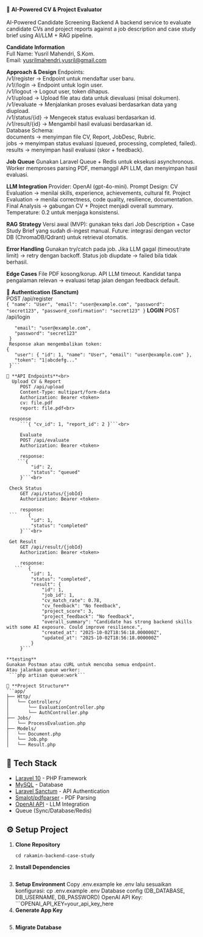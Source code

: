 📘 **AI-Powered CV & Project Evaluator**<br><br>
AI-Powered Candidate Screening Backend
A backend service to evaluate candidate CVs and project reports against a job description and case study brief using AI/LLM + RAG pipeline.

**Candidate Information**<br>
Full Name: Yusril Mahendri, S.Kom.<br>
Email: yusrilmahendri.yusril@gmail.com

**Approach & Design**
    Endpoints:<br>
        /v1/register → Endpoint untuk mendaftar user baru.<br>
        /v1//login → Endpoint untuk login user.<br>
        /v1/logout → Logout user, token dihapus.<br>
        /v1/upload → Upload file atau data untuk dievaluasi (misal dokumen).<br>
        /v1/evaluate → Menjalankan proses evaluasi berdasarkan data yang diupload.<br>
        /v1/status/{id} → Mengecek status evaluasi berdasarkan id.<br>
        /v1/result/{id} → Mengambil hasil evaluasi berdasarkan id. <br>
    Database Schema:<br>
        documents → menyimpan file CV, Report, JobDesc, Rubric.<br>
        jobs → menyimpan status evaluasi (queued, processing, completed, failed).<br>
        results → menyimpan hasil evaluasi (skor + feedback).<br>
        
**Job Queue**
    Gunakan Laravel Queue + Redis untuk eksekusi asynchronous.
    Worker memproses parsing PDF, memanggil API LLM, dan menyimpan hasil evaluasi.
    
**LLM Integration**
    Provider: OpenAI (gpt-4o-mini).
    Prompt Design:
        CV Evaluation → menilai skills, experience, achievements, cultural fit.
        Project Evaluation → menilai correctness, code quality, resilience, documentation.
        Final Analysis → gabungan CV + Project menjadi overall summary.
        Temperature: 0.2 untuk menjaga konsistensi.
        
**RAG Strategy**
    Versi awal (MVP): gunakan teks dari Job Description + Case Study Brief yang sudah di-ingest manual.
    Future: integrasi dengan vector DB (ChromaDB/Qdrant) untuk retrieval otomatis.
    
**Error Handling**
    Gunakan try/catch pada job.
    Jika LLM gagal (timeout/rate limit) → retry dengan backoff.
    Status job diupdate → failed bila tidak berhasil.
    
**Edge Cases**
    File PDF kosong/korup.
    API LLM timeout.
    Kandidat tanpa pengalaman relevan → evaluasi tetap jalan dengan feedback default.

🔑 **Authentication (Sanctum)**<br>
    POST /api/register<br>
    ```{
      "name": "User",
      "email": "user@example.com",
      "password": "secret123",
      "password_confirmation": "secret123"
    }```
    **LOGIN**
    POST /api/login<br>
   ``` {
      "email": "user@example.com",
      "password": "secret123"
    }
    Response akan mengembalikan token:
   {
      "user": { "id": 1, "name": "User", "email": "user@example.com" },
      "token": "1|abcdefg..."
    }```
    
📌 **API Endpoints**<br>
     Upload CV & Report
        POST /api/upload
        Content-Type: multipart/form-data
        Authorization: Bearer <token>
        cv: file.pdf
        report: file.pdf<br>
    
    response 
        ```{ "cv_id": 1, "report_id": 2 }```<br>
        
        Evaluate
        POST /api/evaluate
        Authorization: Bearer <token>

        response: 
       ```{
            "id": 2,
            "status": "queued"
        }```<br>

    Check Status
        GET /api/status/{jobId}
        Authorization: Bearer <token>
       
        response:
    ```    {
            "id": 1,
            "status": "completed"
        }```<br>

    Get Result
        GET /api/result/{jobId}
        Authorization: Bearer <token>
        
        response:
      ```  {
            "id": 1,
            "status": "completed",
            "result": {
                "id": 1,
                "job_id": 1,
                "cv_match_rate": 0.78,
                "cv_feedback": "No feedback",
                "project_score": 3,
                "project_feedback": "No feedback",
                "overall_summary": "Candidate has strong backend skills with some AI exposure. Could improve resilience.",
                "created_at": "2025-10-02T18:56:18.000000Z",
                "updated_at": "2025-10-02T18:56:18.000000Z"
            }
        }```

**testing**
Gunakan Postman atau cURL untuk mencoba semua endpoint.
Atau jalankan queue worker:
    ```php artisan queue:work```

 📂 **Project Structure**
 ```app/
 ├── Http/
 │   └── Controllers/
 │       └── EvaluationController.php
 │       └── AuthController.php
 ├── Jobs/
 │   └── ProcessEvaluation.php
 ├── Models/
 │   └── Document.php
 │   └── Job.php
 │   └── Result.php
```

## 🚀 Tech Stack
- [Laravel 10](https://laravel.com/) - PHP Framework
- [MySQL](https://www.mysql.com/) - Database
- [Laravel Sanctum](https://laravel.com/docs/10.x/sanctum) - API Authentication
- [Smalot/pdfparser](https://github.com/smalot/pdfparser) - PDF Parsing
- [OpenAI API](https://platform.openai.com/) - LLM Integration
- Queue (Sync/Database/Redis)

## ⚙️ Setup Project
1. **Clone Repository**
   ```git clone https://github.com/yusrilmahendri/rakamin-backend-case-study.git
   cd rakamin-backend-case-study

2. **Install Dependencies**
    ```composer install
    
3. **Setup Environment**
    Copy .env.example ke .env lalu sesuaikan konfigurasi:
       cp .env.example .env
    Database config (DB_DATABASE, DB_USERNAME, DB_PASSWORD)
    OpenAI API Key:
        ```OPENAI_API_KEY=your_api_key_here
4. **Generate App Key**
    ```php artisan key:generate
5. **Migrate Database**
    ```php artisan migrate


